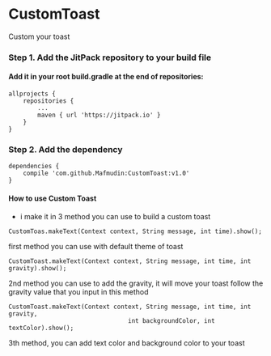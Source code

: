 # CustomToast

Custom your toast

### Step 1. Add the JitPack repository to your build file
#### Add it in your root build.gradle at the end of repositories:
```
allprojects {
	repositories {
		...
		maven { url 'https://jitpack.io' }
	}
}
```
### Step 2. Add the dependency
```
dependencies {
	compile 'com.github.Mafmudin:CustomToast:v1.0'
}
```

#### How to use Custom Toast
* i make it in 3 method you can use to build a custom toast
```
CustomToas.makeText(Context context, String message, int time).show();
```
first method you can use with default theme of toast

```
CustomToast.makeText(Context context, String message, int time, int gravity).show();
```
2nd method you can use to add the gravity, it will move your toast follow the gravity value that you input in this method

```
CustomToast.makeText(Context context, String message, int time, int gravity,
                                 int backgroundColor, int textColor).show();
```
3th method, you can add text color and background color to your toast
  
